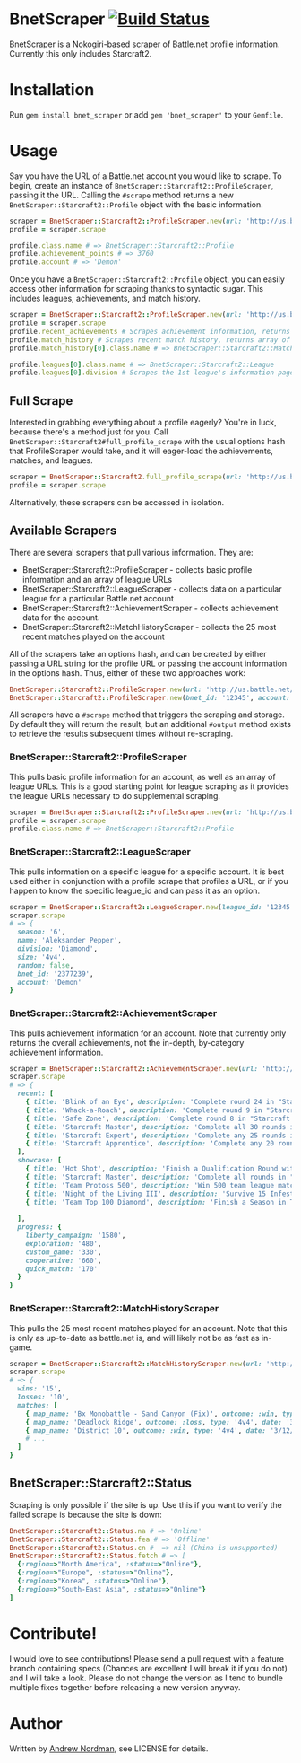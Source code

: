 # BnetScraper [![Build Status](https://secure.travis-ci.org/agoragames/bnet_scraper.png)](http://travis-ci.org/agoragames/bnet_scraper)

BnetScraper is a Nokogiri-based scraper of Battle.net profile information.  Currently this only includes Starcraft2.

# Installation

Run `gem install bnet_scraper` or add `gem 'bnet_scraper'` to your `Gemfile`.

# Usage

Say you have the URL of a Battle.net account you would like to scrape.  To begin, create an instance
of `BnetScraper::Starcraft2::ProfileScraper`, passing it the URL.  Calling the `#scrape` method 
returns a new `BnetScraper::Starcraft2::Profile` object with the basic information.

``` ruby
scraper = BnetScraper::Starcraft2::ProfileScraper.new(url: 'http://us.battle.net/sc2/en/profile/2377239/1/Demon/')
profile = scraper.scrape

profile.class.name # => BnetScraper::Starcraft2::Profile
profile.achievement_points # => 3760
profile.account # => 'Demon'
```

Once you have a `BnetScraper::Starcraft2::Profile` object, you can easily access other information
for scraping thanks to syntactic sugar.  This includes leagues, achievements, and match history.

``` ruby
scraper = BnetScraper::Starcraft2::ProfileScraper.new(url: 'http://us.battle.net/sc2/en/profile/2377239/1/Demon/')
profile = scraper.scrape
profile.recent_achievements # Scrapes achievement information, returns array of achievements
profile.match_history # Scrapes recent match history, returns array of matches
profile.match_history[0].class.name # => BnetScraper::Starcraft2::Match

profile.leagues[0].class.name # => BnetScraper::Starcraft2::League
profile.leagues[0].division # Scrapes the 1st league's information page for rank, points, etc
```
## Full Scrape

Interested in grabbing everything about a profile eagerly? You're in luck, because there's a method
just for you.  Call `BnetScraper::Starcraft2#full_profile_scrape` with the usual options hash that
ProfileScraper would take, and it will eager-load the achievements, matches, and leagues.

``` ruby
scraper = BnetScraper::Starcraft2.full_profile_scrape(url: 'http://us.battle.net/sc2/en/profile/2377239/1/Demon/')
profile = scraper.scrape
```

Alternatively, these scrapers can be accessed in isolation.

## Available Scrapers

There are several scrapers that pull various information.  They are:

* BnetScraper::Starcraft2::ProfileScraper - collects basic profile information and an array of league URLs
* BnetScraper::Starcraft2::LeagueScraper - collects data on a particular league for a particular Battle.net account
* BnetScraper::Starcraft2::AchievementScraper - collects achievement data for the account.
* BnetScraper::Starcraft2::MatchHistoryScraper - collects the 25 most recent matches played on the account

All of the scrapers take an options hash, and can be created by either passing a URL string for the profile URL or
passing the account information in the options hash.  Thus, either of these two approaches work:

``` ruby
BnetScraper::Starcraft2::ProfileScraper.new(url: 'http://us.battle.net/sc2/en/profile/12345/1/TestAccount/')
BnetScraper::Starcraft2::ProfileScraper.new(bnet_id: '12345', account: 'TestAccount', region: 'na')
```

All scrapers have a `#scrape` method that triggers the scraping and storage.  By default they will return the result,
but an additional `#output` method exists to retrieve the results subsequent times without re-scraping.

### BnetScraper::Starcraft2::ProfileScraper

This pulls basic profile information for an account, as well as an array of league URLs.  This is a good starting
point for league scraping as it provides the league URLs necessary to do supplemental scraping.

``` ruby
scraper = BnetScraper::Starcraft2::ProfileScraper.new(url: 'http://us.battle.net/sc2/en/profile/2377239/1/Demon/')
profile = scraper.scrape
profile.class.name # => BnetScraper::Starcraft2::Profile
```

### BnetScraper::Starcraft2::LeagueScraper

This pulls information on a specific league for a specific account.  It is best used either in conjunction with a
profile scrape that profiles a URL, or if you happen to know the specific league\_id and can pass it as an option.

``` ruby
scraper = BnetScraper::Starcraft2::LeagueScraper.new(league_id: '12345', account: 'Demon', bnet_id: '2377239')
scraper.scrape
# => {
  season: '6',
  name: 'Aleksander Pepper',
  division: 'Diamond',
  size: '4v4',
  random: false,
  bnet_id: '2377239',
  account: 'Demon'
}
```

### BnetScraper::Starcraft2::AchievementScraper

This pulls achievement information for an account.  Note that currently only returns the overall achievements,
not the in-depth, by-category achievement information.

``` ruby
scraper = BnetScraper::Starcraft2::AchievementScraper.new(url: 'http://us.battle.net/sc2/en/profile/2377239/1/Demon/')
scraper.scrape
# => {
  recent: [
    { title: 'Blink of an Eye', description: 'Complete round 24 in "Starcraft Master" without losing any stalkers', earned: '3/5/2012' },
    { title: 'Whack-a-Roach', description: 'Complete round 9 in "Starcraft Master" in under 45 seconds', earned: '3/5/2012' },
    { title: 'Safe Zone', description: 'Complete round 8 in "Starcraft Master" without losing any stalkers', earned: '3/5/2012' },
    { title: 'Starcraft Master', description: 'Complete all 30 rounds in "Starcraft Master"', earned: '3/5/2012' },
    { title: 'Starcraft Expert', description: 'Complete any 25 rounds in "Starcraft Master"', earned: '3/5/2012' },
    { title: 'Starcraft Apprentice', description: 'Complete any 20 rounds in "Starcraft Master"', earned: '3/5/2012' }
  ],
  showcase: [
    { title: 'Hot Shot', description: 'Finish a Qualification Round with an undefeated record.' },
    { title: 'Starcraft Master', description: 'Complete all rounds in "Starcraft Master"' },
    { title: 'Team Protoss 500', description: 'Win 500 team league matches as Protoss' },
    { title: 'Night of the Living III', description: 'Survive 15 Infested Horde Attacks in the "Night 2 Die" mode of the "Left 2 Die" scenario.' },
    { title: 'Team Top 100 Diamond', description: 'Finish a Season in Team Diamond Division' }
												
  ],
  progress: {
    liberty_campaign: '1580',
    exploration: '480',
    custom_game: '330',
    cooperative: '660',
    quick_match: '170'
  }
}
```

### BnetScraper::Starcraft2::MatchHistoryScraper

This pulls the 25 most recent matches played for an account. Note that this is only as up-to-date as battle.net is, and
will likely not be as fast as in-game.

``` ruby
scraper = BnetScraper::Starcraft2::MatchHistoryScraper.new(url: 'http://us.battle.net/sc2/en/profile/2377239/1/Demon/')
scraper.scrape
# => {
  wins: '15',
  losses: '10',
  matches: [
    { map_name: 'Bx Monobattle - Sand Canyon (Fix)', outcome: :win, type: 'Custom', date: '3/12/2012' },
    { map_name: 'Deadlock Ridge', outcome: :loss, type: '4v4', date: '3/12/2012' },
    { map_name: 'District 10', outcome: :win, type: '4v4', date: '3/12/2012' },
    # ...
  ]
}
```

## BnetScraper::Starcraft2::Status

Scraping is only possible if the site is up.  Use this if you want to verify the failed scrape is because the site is down:

``` ruby
BnetScraper::Starcraft2::Status.na # => 'Online'
BnetScraper::Starcraft2::Status.fea # => 'Offline'
BnetScraper::Starcraft2::Status.cn #  => nil (China is unsupported)
BnetScraper::Starcraft2::Status.fetch # => [
  {:region=>"North America", :status=>"Online"},
  {:region=>"Europe", :status=>"Online"},
  {:region=>"Korea", :status=>"Online"},
  {:region=>"South-East Asia", :status=>"Online"}
]
```

# Contribute!

I would love to see contributions!  Please send a pull request with a feature branch containing specs 
(Chances are excellent I will break it if you do not) and I will take a look.  Please do not change the version
as I tend to bundle multiple fixes together before releasing a new version anyway.

# Author

Written by [Andrew Nordman](http://github.com/cadwallion), see LICENSE for details.
